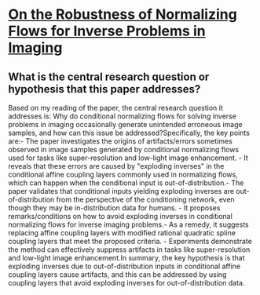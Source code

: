 # [On the Robustness of Normalizing Flows for Inverse Problems in Imaging](https://arxiv.org/abs/2212.04319)

## What is the central research question or hypothesis that this paper addresses?

 Based on my reading of the paper, the central research question it addresses is: Why do conditional normalizing flows for solving inverse problems in imaging occasionally generate unintended erroneous image samples, and how can this issue be addressed?Specifically, the key points are:- The paper investigates the origins of artifacts/errors sometimes observed in image samples generated by conditional normalizing flows used for tasks like super-resolution and low-light image enhancement. - It reveals that these errors are caused by "exploding inverses" in the conditional affine coupling layers commonly used in normalizing flows, which can happen when the conditional input is out-of-distribution.- The paper validates that conditional inputs yielding exploding inverses are out-of-distribution from the perspective of the conditioning network, even though they may be in-distribution data for humans. - It proposes remarks/conditions on how to avoid exploding inverses in conditional normalizing flows for inverse imaging problems.- As a remedy, it suggests replacing affine coupling layers with modified rational quadratic spline coupling layers that meet the proposed criteria. - Experiments demonstrate the method can effectively suppress artifacts in tasks like super-resolution and low-light image enhancement.In summary, the key hypothesis is that exploding inverses due to out-of-distribution inputs in conditional affine coupling layers cause artifacts, and this can be addressed by using coupling layers that avoid exploding inverses for out-of-distribution data.
